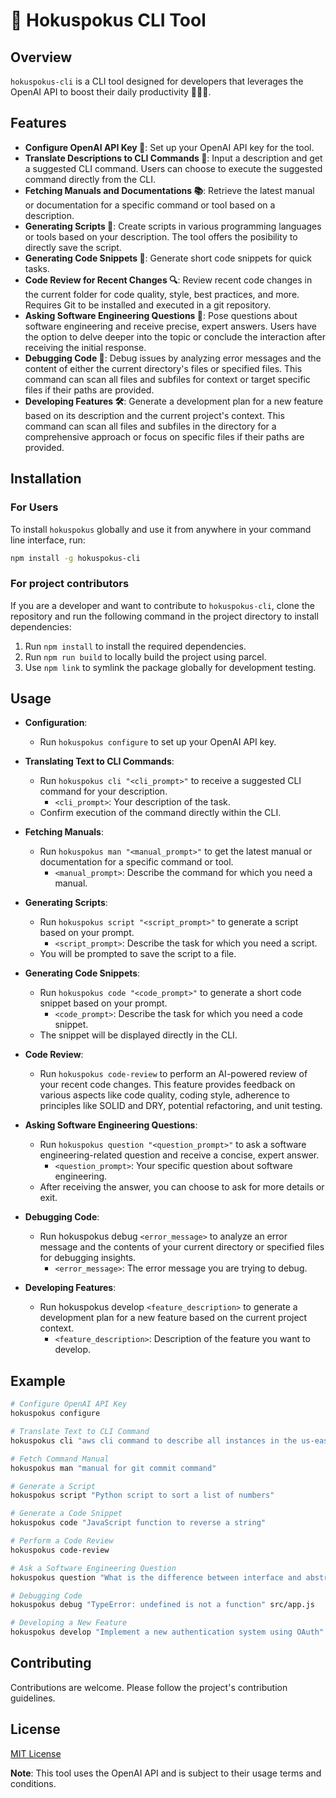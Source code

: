 
# 🧙 Hokuspokus CLI Tool

## Overview

`hokuspokus-cli` is a CLI tool designed for developers that leverages the OpenAI API to boost their daily productivity 👨‍💻🚀.

## Features

- **Configure OpenAI API Key 🔑**: Set up your OpenAI API key for the tool.
- **Translate Descriptions to CLI Commands 💬**: Input a description and get a suggested CLI command. Users can choose to execute the suggested command directly from the CLI.
- **Fetching Manuals and Documentations 📚**: Retrieve the latest manual or documentation for a specific command or tool based on a description.
- **Generating Scripts 📜**: Create scripts in various programming languages or tools based on your description. The tool offers the posibility to directly save the script.
- **Generating Code Snippets 🧩**: Generate short code snippets for quick tasks.
- **Code Review for Recent Changes 🔍**: Review recent code changes in the current folder for code quality, style, best practices, and more. Requires Git to be installed and executed in a git repository.
- **Asking Software Engineering Questions 🧠**: Pose questions about software engineering and receive precise, expert answers. Users have the option to delve deeper into the topic or conclude the interaction after receiving the initial response.
- **Debugging Code 🐛**: Debug issues by analyzing error messages and the content of either the current directory's files or specified files. This command can scan all files and subfiles for context or target specific files if their paths are provided.
- **Developing Features 🛠️**: Generate a development plan for a new feature based on its description and the current project's context. This command can scan all files and subfiles in the directory for a comprehensive approach or focus on specific files if their paths are provided.

## Installation

### For Users

To install `hokuspokus` globally and use it from anywhere in your command line interface, run:

```bash
npm install -g hokuspokus-cli
```

### For project contributors

If you are a developer and want to contribute to `hokuspokus-cli`, clone the repository and run the following command in the project directory to install dependencies:

1. Run `npm install` to install the required dependencies.
2. Run `npm run build` to locally build the project using parcel.
3. Use `npm link` to symlink the package globally for development testing.

## Usage

- **Configuration**:
  - Run `hokuspokus configure` to set up your OpenAI API key.

- **Translating Text to CLI Commands**:
  - Run `hokuspokus cli "<cli_prompt>"` to receive a suggested CLI command for your description.
    - `<cli_prompt>`: Your description of the task.
  - Confirm execution of the command directly within the CLI.

- **Fetching Manuals**:
  - Run `hokuspokus man "<manual_prompt>"` to get the latest manual or documentation for a specific command or tool.
    - `<manual_prompt>`: Describe the command for which you need a manual.

- **Generating Scripts**:
  - Run `hokuspokus script "<script_prompt>"` to generate a script based on your prompt.
    - `<script_prompt>`: Describe the task for which you need a script.
  - You will be prompted to save the script to a file.

- **Generating Code Snippets**:
  - Run `hokuspokus code "<code_prompt>"` to generate a short code snippet based on your prompt.
    - `<code_prompt>`: Describe the task for which you need a code snippet.
  - The snippet will be displayed directly in the CLI.

- **Code Review**:
  - Run `hokuspokus code-review` to perform an AI-powered review of your recent code changes. This feature provides feedback on various aspects like code quality, coding style, adherence to principles like SOLID and DRY, potential refactoring, and unit testing.

- **Asking Software Engineering Questions**:
  - Run `hokuspokus question "<question_prompt>"` to ask a software engineering-related question and receive a concise, expert answer.
    - `<question_prompt>`: Your specific question about software engineering.
  - After receiving the answer, you can choose to ask for more details or exit.

- **Debugging Code**:
  - Run hokuspokus debug `<error_message>` to analyze an error message and the contents of your current directory or specified files for debugging insights.
    - `<error_message>`: The error message you are trying to debug.

- **Developing Features**:
  - Run hokuspokus develop `<feature_description>` to generate a development plan for a new feature based on the current project context.
    - `<feature_description>`: Description of the feature you want to develop.

## Example

```bash
# Configure OpenAI API Key
hokuspokus configure

# Translate Text to CLI Command
hokuspokus cli "aws cli command to describe all instances in the us-east-1 region"

# Fetch Command Manual
hokuspokus man "manual for git commit command"

# Generate a Script
hokuspokus script "Python script to sort a list of numbers"

# Generate a Code Snippet
hokuspokus code "JavaScript function to reverse a string"

# Perform a Code Review
hokuspokus code-review

# Ask a Software Engineering Question
hokuspokus question "What is the difference between interface and abstract class in Java?"

# Debugging Code
hokuspokus debug "TypeError: undefined is not a function" src/app.js

# Developing a New Feature
hokuspokus develop "Implement a new authentication system using OAuth"
```

## Contributing

Contributions are welcome. Please follow the project's contribution guidelines.

## License

[MIT License](LICENSE)

**Note**: This tool uses the OpenAI API and is subject to their usage terms and conditions.
